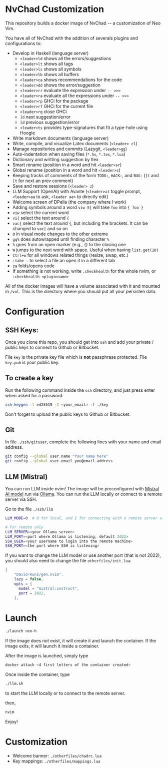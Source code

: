 # NvChad Customization 

This repository builds a docker image of NvChad -- a customization of Neo Vim. 

You have all of NvChad with the addition of severals plugins and configurations to:

- Develop in Haskell (language server) 
	- `<leader>ld` shows all the errors/suggestions 
	- `<leader>lt` shows all tags 
	- `<leader>ls` shows all symbols
	- `<leader>lb` shows all buffers
	- `<leader>ca` shows recommendations for the code 
	- `<leader>dd` shows the error/suggestion 
	- `<leader>rr` evaluate the expression under `-- >>>`
	- `<leader>ra` evaluate all the expressions under `-- >>>`
	- `<leader>rp` GHCi for the package 
	- `<leader>rf` GHCi for the current file
	- `<leader>rq` close GHCi 
	- `]d` next suggestion/error
	- `[d` previous suggestion/error 
	- `<leader>ts` provides type-signatures that fit a type-hole using Hoogle
- Write markdown documents (language server) 
- Write, compile, and visualize Latex documents (`<leader> cl`)
- Manage repositories and commits (Lazygit, `<leader>gg`)
- Auto-indentation when saving files (`*.hs`, `*.tex`, `*.lua`)
- Dictionary and writting suggestion by ltex 
- Smart rename (position in a word and hit `<leader>sr`)
- Global rename (position in a word and hit `<leader>s`)
- Keeping tracks of comments of the form `TODO:`, `HACK:`, and `BUG:` (`]t` and `[t` for next an prev comment)
- Save and restore sessions (`<leader> z`)
- LLM Support (OpenAI) with Avante (`<leader>at` toggle prompt, `<leader>aa` to ask, `<leader ae>` to directly edit) 
- Welcome screen of DPella (the company where I work)
- Adding symbols around a word `viw S{` will take `foo` into `{ foo }`
- `viw` select the current word 
- `vi{` select the text around `{`
- `vac{` select the text around `{`, but including the brackets. It can be changed to `vac[` and so on
- `O` in visual mode changes to the other extreme
- `gq%` does autowrapped until finding character `%`
- `%` goes from an open marker (e.g., `{`) to the closing one
- `W` jumps to the next word with space. Useful when having `list.get(10)`
- `Ctrl+w` for all windows related things (resize, swap, etc.)
- `:tabe .` to select a file an open it in a different tab
- `za` folds/opens code
- If something is not working, write `:checkhealth` for the whole nvim, or `:checkhealth <pluginname>`

All of the docker images will have a volume associated with it and mounted in `/vol`.
This is the directory where you should put all your persisten data.

# Configuration 

## SSH Keys:

Once you clone this repo, you should get into `ssh` and add your private /
public keys to connect to Github or Bitbucket.

File `key` is the private key file which is **not** passphrase protected. File
`key.pub` is your public key.

## To create a key

Run the following command inside the `ssh` directory, and just press enter when asked for a password.

```bash
ssh-keygen -t ed25519 -C <your_email> -f ./key
```
Don't forget to upload the public keys to Github or Bitbucket. 
 
## Git 

In file `./ssh/gituser`, complete the following lines with your name and email address. 

```bash
git config --global user.name "Your name here" 
git config --global user.email you@email.address
```
## LLM (Mistral)

You can run LLM inside nvim! The image will be preconfigured with [Mistral AI model](https://mistral.ai/) 
run via [Ollama](https://ollama.com/). You can run the LLM locally or connect to a remote server via SSH. 

Go to the file `./ssh/llm` 

```bash
LLM_MODE=0  # 0 for local, and 1 for connecting with a remote server via SSH tunneling

# For remote only  
LLM_SERVER=<your Ollama server>
LLM_PORT=<port where Ollama is listening, default 2022>
SSH_USER=<your username to login into the remote machine>
SSH_PORT=<the port where SSH is listening>
```
If you want to change the LLM model or use another port (that is not 2022), you
should also need to change the file `otherfiles/init.lua`: 

```lua 
{
    "David-Kunz/gen.nvim",
    lazy = false,
    opts = {
      model = "mistral:instruct",
      port = 2022,
    },
```

# Launch 

```bash
./launch neo-h
```

If the image does not exist, it will create it and launch the container. If the image exits, 
it will launch it inside a container. 

After the image is launched, simply type

```bash 
docker attach <4 first letters of the container created>
```

Once inside the container, type 

```bash 
./llm.sh
```
to start the LLM locally or to connect to the remote server. 

then, 

```bash 
nvim 
```
Enjoy! 

# Customization 

- Welcome banner: `./otherfiles/chadrc.lua` 
- Key mappings: `./otherfiles/mappings.lua`
